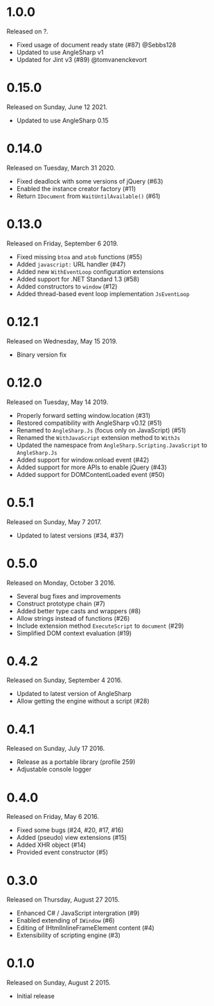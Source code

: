 # 1.0.0

Released on ?.

- Fixed usage of document ready state (#87) @Sebbs128
- Updated to use AngleSharp v1
- Updated for Jint v3 (#89) @tomvanenckevort

# 0.15.0

Released on Sunday, June 12 2021.

- Updated to use AngleSharp 0.15

# 0.14.0

Released on Tuesday, March 31 2020.

- Fixed deadlock with some versions of jQuery (#63)
- Enabled the instance creator factory (#11)
- Return `IDocument` from `WaitUntilAvailable()` (#61)

# 0.13.0

Released on Friday, September 6 2019.

- Fixed missing `btoa` and `atob` functions (#55)
- Added `javascript:` URL handler (#47)
- Added new `WithEventLoop` configuration extensions
- Added support for .NET Standard 1.3 (#58)
- Added constructors to `window` (#12)
- Added thread-based event loop implementation `JsEventLoop`

# 0.12.1

Released on Wednesday, May 15 2019.

- Binary version fix

# 0.12.0

Released on Tuesday, May 14 2019.

- Properly forward setting window.location (#31)
- Restored compatibility with AngleSharp v0.12 (#51)
- Renamed to `AngleSharp.Js` (focus only on JavaScript) (#51)
- Renamed the `WithJavaScript` extension method to `WithJs`
- Updated the namespace from `AngleSharp.Scripting.JavaScript` to `AngleSharp.Js`
- Added support for window.onload event (#42)
- Added support for more APIs to enable jQuery (#43)
- Added support for DOMContentLoaded event (#50)

# 0.5.1

Released on Sunday, May 7 2017.

- Updated to latest versions (#34, #37)

# 0.5.0

Released on Monday, October 3 2016.

- Several bug fixes and improvements
- Construct prototype chain (#7)
- Added better type casts and wrappers (#8)
- Allow strings instead of functions (#26)
- Include extension method `ExecuteScript` to `document` (#29)
- Simplified DOM context evaluation (#19)

# 0.4.2

Released on Sunday, September 4 2016.

- Updated to latest version of AngleSharp
- Allow getting the engine without a script (#28)

# 0.4.1

Released on Sunday, July 17 2016.

- Release as a portable library (profile 259)
- Adjustable console logger

# 0.4.0

Released on Friday, May 6 2016.

- Fixed some bugs (#24, #20, #17, #16)
- Added (pseudo) view extensions (#15)
- Added XHR object (#14)
- Provided event constructor (#5)

# 0.3.0

Released on Thursday, August 27 2015.

- Enhanced C# / JavaScript intergration (#9)
- Enabled extending of `IWindow` (#6)
- Editing of IHtmlInlineFrameElement content (#4)
- Extensibility of scripting engine (#3)

# 0.1.0

Released on Sunday, August 2 2015.

- Initial release
